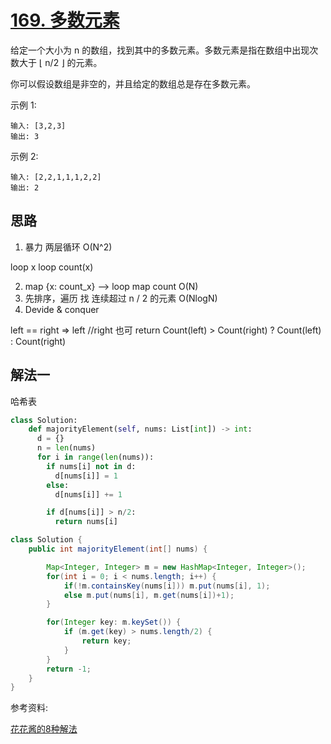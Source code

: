 # [169. 多数元素](https://leetcode-cn.com/problems/majority-element/submissions/)

给定一个大小为 n 的数组，找到其中的多数元素。多数元素是指在数组中出现次数大于 ⌊ n/2 ⌋ 的元素。

你可以假设数组是非空的，并且给定的数组总是存在多数元素。

示例 1:

```
输入: [3,2,3]
输出: 3
```

示例 2:

```
输入: [2,2,1,1,1,2,2]
输出: 2
```

## 思路

1. 暴力 两层循环 O(N^2)

  loop x
    loop count(x)

2. map {x: count_x} --> loop map count  O(N)
3. 先排序，遍历 找 连续超过 n / 2 的元素 O(NlogN)
4. Devide & conquer

  left == right => left //right 也可
  return Count(left) > Count(right) ? Count(left) : Count(right)


## 解法一

哈希表

```python
class Solution:
    def majorityElement(self, nums: List[int]) -> int:
      d = {}
      n = len(nums)
      for i in range(len(nums)):
        if nums[i] not in d:
          d[nums[i]] = 1
        else:
          d[nums[i]] += 1

        if d[nums[i]] > n/2:
          return nums[i]
```

```Java
class Solution {
    public int majorityElement(int[] nums) {

        Map<Integer, Integer> m = new HashMap<Integer, Integer>();
        for(int i = 0; i < nums.length; i++) {
            if(!m.containsKey(nums[i])) m.put(nums[i], 1);
            else m.put(nums[i], m.get(nums[i])+1);
        }

        for(Integer key: m.keySet()) {
            if (m.get(key) > nums.length/2) {
                return key;
            }
        }
        return -1;
    }
}
```

参考资料:

[花花酱的8种解法](https://www.youtube.com/watch?v=LPIvL-jvGdA)